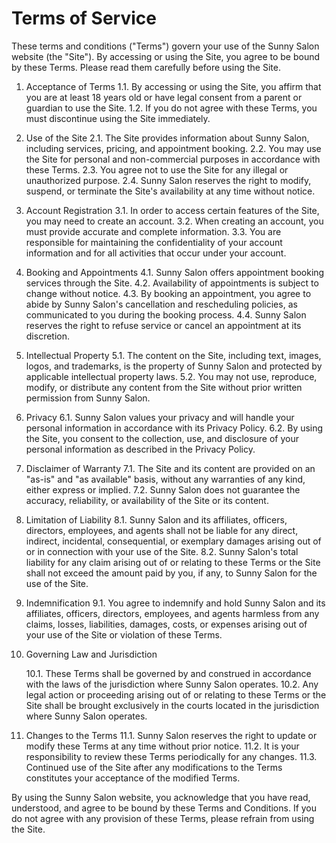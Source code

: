 # Terms of Service

These terms and conditions ("Terms") govern your use of the Sunny Salon website (the "Site"). By accessing or using the Site, you agree to be bound by these Terms. Please read them carefully before using the Site.

1. Acceptance of Terms
   1.1. By accessing or using the Site, you affirm that you are at least 18 years old or have legal consent from a parent or guardian to use the Site.
   1.2. If you do not agree with these Terms, you must discontinue using the Site immediately.

2. Use of the Site
   2.1. The Site provides information about Sunny Salon, including services, pricing, and appointment booking.
   2.2. You may use the Site for personal and non-commercial purposes in accordance with these Terms.
   2.3. You agree not to use the Site for any illegal or unauthorized purpose.
   2.4. Sunny Salon reserves the right to modify, suspend, or terminate the Site's availability at any time without notice.

3. Account Registration
   3.1. In order to access certain features of the Site, you may need to create an account.
   3.2. When creating an account, you must provide accurate and complete information.
   3.3. You are responsible for maintaining the confidentiality of your account information and for all activities that occur under your account.

4. Booking and Appointments
   4.1. Sunny Salon offers appointment booking services through the Site.
   4.2. Availability of appointments is subject to change without notice.
   4.3. By booking an appointment, you agree to abide by Sunny Salon's cancellation and rescheduling policies, as communicated to you during the booking process.
   4.4. Sunny Salon reserves the right to refuse service or cancel an appointment at its discretion.

5. Intellectual Property
   5.1. The content on the Site, including text, images, logos, and trademarks, is the property of Sunny Salon and protected by applicable intellectual property laws.
   5.2. You may not use, reproduce, modify, or distribute any content from the Site without prior written permission from Sunny Salon.

6. Privacy
   6.1. Sunny Salon values your privacy and will handle your personal information in accordance with its Privacy Policy.
   6.2. By using the Site, you consent to the collection, use, and disclosure of your personal information as described in the Privacy Policy.

7. Disclaimer of Warranty
   7.1. The Site and its content are provided on an "as-is" and "as available" basis, without any warranties of any kind, either express or implied.
   7.2. Sunny Salon does not guarantee the accuracy, reliability, or availability of the Site or its content.

8. Limitation of Liability
   8.1. Sunny Salon and its affiliates, officers, directors, employees, and agents shall not be liable for any direct, indirect, incidental, consequential, or exemplary damages arising out of or in connection with your use of the Site.
   8.2. Sunny Salon's total liability for any claim arising out of or relating to these Terms or the Site shall not exceed the amount paid by you, if any, to Sunny Salon for the use of the Site.

9. Indemnification
   9.1. You agree to indemnify and hold Sunny Salon and its affiliates, officers, directors, employees, and agents harmless from any claims, losses, liabilities, damages, costs, or expenses arising out of your use of the Site or violation of these Terms.

10. Governing Law and Jurisdiction

    10.1. These Terms shall be governed by and construed in accordance with the laws of the jurisdiction where Sunny Salon operates.
    10.2. Any legal action or proceeding arising out of or relating to these Terms or the Site shall be brought exclusively in the courts located in the jurisdiction where Sunny Salon operates.

11. Changes to the Terms
    11.1. Sunny Salon reserves the right to update or modify these Terms at any time without prior notice.
    11.2. It is your responsibility to review these Terms periodically for any changes.
    11.3. Continued use of the Site after any modifications to the Terms constitutes your acceptance of the modified Terms.

By using the Sunny Salon website, you acknowledge that you have read, understood, and agree to be bound by these Terms and Conditions. If you do not agree with any provision of these Terms, please refrain from using the Site.
